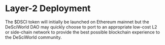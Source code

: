 # Layer-2 Deployment

The $DSCI token will initially be launched on Ethereum mainnet but the DeSciWorld DAO may quickly choose to port to an appropriate low-cost L2 or side-chain network to provide the best possible blockchain experience to the DeSciWorld community.
